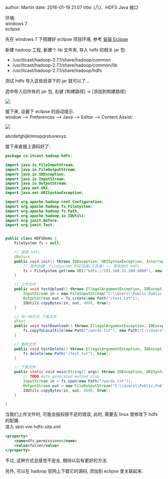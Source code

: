 author: Martin
date: 2016-01-19 21:07
title: (八)、HDFS Java 接口

环境:<br>windows 7<br>eclipse

先在 windows 7 下搭建好 eclipse 项目环境, 参考 [安装 Eclipse](http://www.smallcpp.cn/'%E5%9B%9B-%E5%AE%89%E8%A3%85-eclipse'.html)

新建 hadoop 工程, 新建个 lib 文件夹, 导入 hdfs 的相关 jar 包:

- /usr/itcast/hadoop-2.7.1/share/hadoop/common
- /usr/itcast/hadoop-2.7.1/share/hadoop/common/lib
- /usr/itcast/hadoop-2.7.1/share/hadoop/hdfs

测试 hdfs 导入这些目录下的 jar 就可以了…

选中导入后所有的 jar 包, 右键 [构建路径] -> [添加到构建路径]

![](http://i59.tinypic.com/2m43bex.jpg)

接下来, 设置下 eclipse 的自动提示.<br>window –> Preferences –> Java –> Editor –> Content Assist:

![](http://i60.tinypic.com/1zoj2no.jpg)

abcdefghijklmnopqrstuvwxyz.

接下来直接上源码好了:

```java
package cn.itcast.hadoop.hdfs;

import java.io.FileInputStream;
import java.io.FileOutputStream;
import java.io.IOException;
import java.io.InputStream;
import java.io.OutputStream;
import java.net.URI;
import java.net.URISyntaxException;

import org.apache.hadoop.conf.Configuration;
import org.apache.hadoop.fs.FileSystem;
import org.apache.hadoop.fs.Path;
import org.apache.hadoop.io.IOUtils;
import org.junit.Before;
import org.junit.Test;


public class HDFSDemo {
    FileSystem fs = null;

    // 链接 hdfs
    @Before
    public void init() throws IOException, URISyntaxException, InterruptedException {
        // 首先创建  FileSystem 的实现类(工具类) -- 用来操作 hdfs
        fs = FileSystem.get(new URI("hdfs://192.168.31.200:9000"), new Configuration());
    }

    // 上传文件
    public void testUpload() throws IllegalArgumentException, IOException {
        InputStream in = new FileInputStream("C:\\Users\\Public.Public-PC\\Desktop\\test.txt");
        OutputStream out = fs.create(new Path("/test.txt"));
        IOUtils.copyBytes(in, out, 4096, true);
    }

    // 另一种方式 下载文件
    @Test
    public void testDownload() throws IllegalArgumentException, IOException {
        fs.copyToLocalFile(new Path("/words.txt"), new Path("C:\\Users\\Public.Public-PC\\Desktop\\words.txt"));
    }

    // 删除文件
    public void testDelete() throws IllegalArgumentException, IOException {
        fs.delete(new Path("/test.txt"), true);
    }

    // 下载文件
    public static void main(String[] args) throws IOException, URISyntaxException {
        // TODO Auto-generated method stub
        InputStream in = fs.open(new Path("/words.txt"));
        OutputStream out = new FileOutputStream("C:\\Users\\Public.Public-PC\\Desktop\\words.txt");
        IOUtils.copyBytes(in, out, 4096, true);
    }

}
```

当我们上传文件时, 可能会报权限不足的错误, 此时, 需要去 linux 里修改下 hdfs 的配置.<br>进入 sbin vim hdfs-site.xml
```xml
<property>
    <name>dfs.permissions</name>
    <value>false</value>
</property>
```
不过, 这种方式总感觉不安全, 期待以后有更好的方法.

另外, 可以在 hadoop 官网上下载它的源码, 添加到 eclipse 里关联起来.
